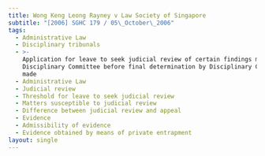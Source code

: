 ```yaml
---
title: Wong Keng Leong Rayney v Law Society of Singapore
subtitle: "[2006] SGHC 179 / 05\_October\_2006"
tags:
  - Administrative Law
  - Disciplinary tribunals
  - >-
    Application for leave to seek judicial review of certain findings made by
    Disciplinary Committee before final determination by Disciplinary Committee
    made
  - Administrative Law
  - Judicial review
  - Threshold for leave to seek judicial review
  - Matters susceptible to judicial review
  - Difference between judicial review and appeal
  - Evidence
  - Admissibility of evidence
  - Evidence obtained by means of private entrapment
layout: single
---
```


